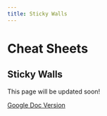 ```yaml
---
title: Sticky Walls
---
```

# Cheat Sheets <Badge text="not finished" type="warning"/>

## Sticky Walls

This page will be updated soon!

[Google Doc Version](https://docs.google.com/document/d/1jWl9GIck3dfMFWXmH8l5p1Au9mboIemEIxlS2HcJUuM/edit?usp=sharing)
